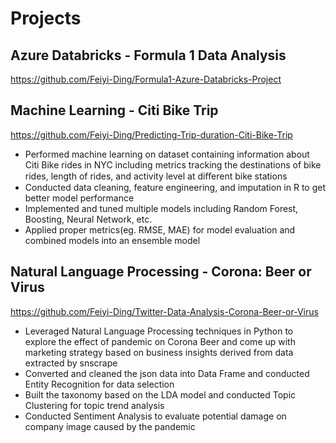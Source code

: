# Projects

## Azure Databricks - Formula 1 Data Analysis
https://github.com/Feiyi-Ding/Formula1-Azure-Databricks-Project

## Machine Learning - Citi Bike Trip
https://github.com/Feiyi-Ding/Predicting-Trip-duration-Citi-Bike-Trip

- Performed machine learning on dataset containing information about Citi Bike rides in NYC including metrics tracking the destinations of bike rides, length of rides, and activity level at diﬀerent bike stations
- Conducted data cleaning, feature engineering, and imputation in R to get better model performance
- Implemented and tuned multiple models including Random Forest, Boosting, Neural Network, etc.
- Applied proper metrics(eg. RMSE, MAE) for model evaluation and combined models into an ensemble model

## Natural Language Processing - Corona: Beer or Virus
https://github.com/Feiyi-Ding/Twitter-Data-Analysis-Corona-Beer-or-Virus

- Leveraged Natural Language Processing techniques in Python to explore the effect of pandemic on Corona Beer and come up with marketing strategy based on business insights derived from data extracted by snscrape
- Converted and cleaned the json data into Data Frame and conducted Entity Recognition for data selection
- Built the taxonomy based on the LDA model and conducted Topic Clustering for topic trend analysis
- Conducted Sentiment Analysis to evaluate potential damage on company image caused by the pandemic
